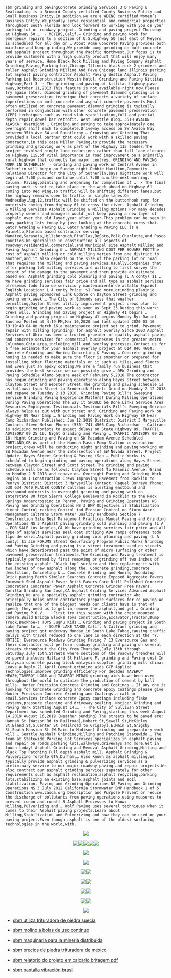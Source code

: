 
```
sbm grinding and pavingConcrete Grinding Services 3 D Paving & Sealcoating is a Broward County certified County Business Entity and Small Business Entity.In addition,we are a WBENC certified Women’s Business Entity.We proudly serve residential and commercial properties throughout South Florida and look forward to working with you on your parking lot or roadway project. Grinding and paving project Thursday at Highway 50 …  · MEYERS,Calif.— Grinding and paving work for emergency repairs to a section of U.S.Highway 50 just east of Meyers is scheduled for all day on … About Acme Concrete Paving provides both mainline and bump grinding.We provide bump grinding on both concrete and asphalt project throughout the Pacific Northwest.Our focus is to provide customers with a high quality product that will enjoy many years of service. Home Black Rock Milling and Paving Company Asphalt Grinding,Paving,Parking Lot,Chicago Illinois black rock 2 grinders and roller Asphalt Grinding Milling And Pave Chicago land illinois parking lot asphalt paving contractor Asphalt Paving Westin Asphalt Paving Parking Lot Reconstruction Westin Hotel. Grinding and Paving Kittitas Highway,Part 3  · The grinding and paving of kittitas highway,pave away,October 11,2013 This feature is not available right now.Please try again later. Diamond grinding of pavement Diamond grinding is a pavement preservation technique that corrects a variety of surface imperfections on both concrete and asphalt concrete pavements.Most often utilized on concrete pavement,diamond grinding is typically performed in conjunction with other concrete pavement preservation (CPP) techniques such as road slab stabilization,full and partial depth repair,dowel bar retrofit. West Seattle Blog… 35TH AVALON ALASKA: Overnight … Grinding and paving to take approximately one overnight shift each to complete.Driveway access on SW Avalon Way between 35th Ave SW and Fauntleroy … Grooving and Grinding That provided a local partner that could work with a skilled paving contractor,in this case Miller Paving,to provide the necessary grinding and grooving work as part of the Highway 115 tender.The project involved single lane reductions rather than full lane closures on Highway 115,of vital importance in road improvement on a primarily rural highway that connects two major centres. GRINDING AND PAVING WORK IN SUTHERLIN  · Grinding and paving work on Central Avenue in Sutherlin will begin on Sunday night.Debbie Hamilton,Community Relations Director for the City of Sutherlin,says nighttime work will begin at 7:00 p.m.and continue until 7:00 a.m.the next morning. Column: Paving,painting and preparing for completion of …  · The final paving work is set to take place in the week ahead on Highway 61 coming into Red Wing,so traffic will be shifting different lanes,but the highway remains open to traffic in single lanes.On Wednesday,Aug.12,traffic will be shifted on the buttonhook ramp for motorists coming from Highway 61 to cross the river. Asphalt Grinding & Milling Services Asphalt Grinding & Milling Options For many decades property owners and managers would just keep paving a new layer of asphalt over the old layer,year after year.This problem can be seen in many parking lots today by just looking at the concrete curbs that. Gator Grading & Paving LLC Gator Grading & Paving LLC is a Palmetto,Florida based contractor serving Manatee,Sarasota,Hillsborough,Pinellas,DeSoto,Polk,Charlotte,and Pasco counties.We specialize in constructing all aspects of roadway,residential,commercial,and municipal site Asphalt Milling and Paving Asphalt Grinding & … ASPHALT MILLING COST PER SQUARE FOOTThe cost of asphalt milling or cold milling varies from one district to another,and it also depends on the size of the parking lot or road that requires the milling and paving services.Usually,companies that offer parking lot milling services are willing to first survey the extent of the damage to the pavement and then provide an estimate based on. Asphalt grinding cold planinig and paving (L A conty) $1 … We have grinding services fair price and all type os asphalt services ofresemos todo tipo de servicio y mantenimiento de asfalto Español English Location: L A conty Price: $1 Read more.grinding planinig Asphalt paving Sponsored Link Update on Dayton Street grinding and paving work,week … The City of Edmonds says that weather permitting,Dayton Street utility improvement project crews plan to begin grinding and paving work as soon as Sept.23.During this work: Crews will. Grinding and paving project on Highway 41 begins … Grinding and paving project on Highway 41 begins Monday By: Daniel Sanchez Posted at 4:19 PM,Mar 10,2020 and last updated 2020 03 10 19:19:40 04 On March 16,a maintenance project set to grind. Pavement repair with milling (grinding) for asphalt overlay Since 2003 Asphalt Services of Ohio has been a trusted provider of quality asphalt paving and concrete services for commercial businesses in the greater metro Columbus,Ohio area,including mill and overlay processes.Contact us for a free estimate for your asphalt overlay project at 614 846 4600. Concrete Grinding and Honing Concreting & Paving … Concrete grinding honing is needed to make sure the floor is smoother or prepared for installing other flooring materials on it such as tiles,wood floors and Even just an epoxy coating.We are a family run business that provides the best service we can possibly give … DPW Grinding and Paving Schedule Alamo Square Week of February 5,2018 The contractor has begun grinding and paving operations along Hayes Street between Clayton Street and Webster Street.The grinding and paving schedule is as follows: Lyon Street to Broderick Street: Grind on Monday 2 12 2018 and repave on Tuesday 2 13 2018. Grinding Paving Bill's Sweeping Service Grinding Paving Experience Matters! During Milling Operations During Paving Operations The way it SHOULD be Done.Links Service Area Resources Employment Testimonials Testimonials Bill’s Sweeping Service always helps us out with our street and. Grinding and Paving Work on Highway 89 Near Camp … Grinding and Paving Work on Highway 89 Near Camp Richardson Published: Jun 12,2019 District: District 3 Marysville Contact: Steve Nelson Phone: (530) 741 4566 Camp Richardson — Caltrans is advising motorists to expect delays on State Highway 89. TRAFFIC ADVISORY 09 25 16: Night Grinding and Paving … TRAFFIC ADVISORY 09 25 16: Night Grinding and Paving on SW Macadam Avenue Scheduled PORTLAND,OR As part of the Hannah Mason Pump Station construction project,crews will be conducting night grinding and paving working on SW Macadam Avenue near the intersection of SW Nevada Street. Project Update: Hayes Street Grinding & Paving (San … Public Works is scheduled to begin grinding and paving operations along Hayes Street between Clayton Street and Scott Street.The grinding and paving schedule will be as follows: Clayton Street to Masonic Avenue: Grind on Monday 2 5 2018 and repave on. Overnight Paving and Grinding Work Begins on I Construction Crews Improving Pavement from Rocklin to Penryn District: District 3 Marysville Contact: Raquel Borrayo Phone: 530 634 7640 PLACER COUNTY Caltrans is alerting eastbound and westbound motorists to overnight grinding and paving work on Interstate 80 from Sierra College Boulevard in Rocklin to the Rock Springs Undercrossing in Penryn. Paving and Grinding Operations NS Paving and Grinding Operations NS 3 BMP Objectives il Stabilization diment Control racking Control ind Erosion Control on Storm Water Management Caltrans Storm Water Quality Handbooks Section 7 Construction Site Best Management Practices Manual Paving and Grinding Operations NS 3 Asphalt paving grinding cold planinig and paving (L A … FOR SALE Los Angeles,CA We have grinding services fair price and all type of asphalt services seal coat striping ADA ramps ofresemos todo tipo de servi.Asphalt paving grinding cold planinig and paving (L A conty) $1 JLA FORUMS Street Resurfacing Program Public Works Grinding and Paving Grinding and paving is a street treatment used on streets which have deteriorated past the point of micro surfacing or other pavement preservation treatments.The Grinding and Paving treatment is typically performed by first removing or grinding off two inches of the existing asphalt “black top” surface and then replacing it with two inches of new asphalt along the. Concrete grinding,concrete demolition, Concreting & … Concrete Grinding and Honing Joondalup Brick paving Perth Similar Searches Concrete Exposed Aggregate Pavers Formwork Shed Asphalt Paver Brick Pavers Core Drill Polished Concrete Concreters Concreter Paver Asphalt Concrete Grinder Free Pavers. Gorilla Grinding San Jose,CA Asphalt Griding Services Advanced Asphalt Grinding We are a specialty asphalt grinding contractor who principally helps other contractors prepare surfaces for re paving.We realize that one of the biggest needs our clients have is that of speed; they need us to get in,remove the asphalt,and get … Grinding and Paving P.O.V.  · First try this season with the chest mounted camera.Build Bridge Blocks Toys Construction,Excavator,Tractor,Dump Truck,Backhoe~! TOYS Jugnu Kids … Grinding and paving project in South Lake Tahoe to …  · SOUTH LAKE TAHOE,Calif. A Caltrans grinding and paving project got underway Monday in South Lake Tahoe,causing traffic delays with travel reduced to one lane in each direction at the "Y. NOTICE: Eversource Roadway Grinding Paving 7 13 Eversource Gas and their contractor will perform roadway grinding and paving on several streets throughout the City from Thursday,July 13th through Saturday,July 15th.Streets where sections of the roadway trenches will be paved include: Hilliard St Hilliard Pl grinding and Paving cost In Malaysia concrete paving block malaysia supplier grinding mill china; Leave a Reply.21 April.Cement grinding aids GCP Applied Technologies.Improve grinding efficiency For decades TAVERO™ HEA2®,TAVERO™ LGA® and TAVERO™ MTDA® grinding aids have been used throughout the world to optimize the production of cement by ball mills. Hunter Precision Concrete Grinding and Coatings … If any one is looking for Concrete Grinding and concrete epoxy Coatings please give Hunter Precision Concrete Grinding and Coatings a call or email.Services include concrete Epoxy coatings including flake systems,pressure cleaning and driveway sealing. Notice: Grinding and Paving Work Starting August 14,…  · The City of Sullivan Street Department has scheduled Grinding and Paving,starting this week August 14,2019 August 16,2019 (weather pending).The streets to be paved are: Hannah St (Watson Rd to Railroad),Hobart St,Sewell St,McKinley St,Bland St,S.Center St (Railroad to Grigsby),E.Main St,Grigsby St,South Mansion St (W.Main to Madison) Grinding and preparatory work will … Seattle Asphalt Grinding,Milling and Patching Statewide … The team at Statewide Parking Lot Services specializes in asphalt paving and repair on roads,parking lots,walkways,driveways and more.Get in touch today! Asphalt Grinding and Removal Asphalt Grinding,Milling and Black Top Patching Full depth asphalt mill. Asphalt Grinding & Pulverizing Toronto GTA,Durham,… Also known as asphalt milling,we typically provide asphalt grinding & pulverizing services as a preliminary service to our major roadway paving and repair projects.We also contract our asphalt grinding services separately for other requirements such as asphalt reclamation,asphalt recycling,parking lots,stabilizing an existing base,asphalt joints and soil stabilization. Paving and Grinding Operations NS Paving and Grinding Operations NS 3 July 2012 California Stormwater BMP Handbook 1 of 5 Construction www.casqa.org Description and Purpose Prevent or reduce the discharge of pollutants from paving operations,using measures to prevent runon and runoff 3 Asphalt Processes to Know: Milling,Pulverizing and … Wolf Paving uses several techniques when it comes to their Asphalt paving projects.Learn about Milling,Stabilization and Pulverizing and how they can be used on your paving project.Even though asphalt is one of the oldest surfacing technologies in the world,with. 
```

<div align="center">

<a href="https://es-crusher.shibang-china.com/github&k=sbm+grinding+and+paving"><img src="https://static.shibang-china.com/es/crusher/logo.jpg"></a>

<a href="https://es-crusher.shibang-china.com/github&k=sbm+grinding+and+paving"><img src="https://static.shibang-china.com/es/crusher/index.jpg"></a><a href="https://es-crusher.shibang-china.com/material.htmlgithub&k=sbm+grinding+and+paving"><img src="https://static.shibang-china.com/es/crusher/material.jpg"></a><a href="https://es-crusher.shibang-china.com/application.htmlgithub&k=sbm+grinding+and+paving"><img src="https://static.shibang-china.com/es/crusher/application.jpg"></a><a href="https://es-crusher.shibang-china.com/aboutus.htmlgithub&k=sbm+grinding+and+paving"><img src="https://static.shibang-china.com/es/crusher/aboutus.jpg"></a><a href="https://es-crusher.shibang-china.com/contact.htmlgithub&k=sbm+grinding+and+paving"><img src="https://static.shibang-china.com/es/crusher/contact.jpg"></a>

<a href="https://es-crusher.shibang-china.com/github&k=sbm+grinding+and+paving"><img src="https://static.shibang-china.com/es/crusher/banner.jpg"></a>

<a href="https://swt.shibang-china.com/github&k=sbm+grinding+and+paving"><img src="https://static.shibang-china.com/es/crusher/text.jpg"></a>

<a href="https://swt.shibang-china.com/github&k=sbm+grinding+and+paving"><img src="https://static.shibang-china.com/es/crusher/chat.jpg"></a><a href="https://es-crusher.shibang-china.com/contact.htmlgithub&k=sbm+grinding+and+paving"><img src="https://static.shibang-china.com/es/crusher/message.jpg"></a>

<a href="https://es-crusher.shibang-china.com/products/pe.htmlgithub&k=sbm+grinding+and+paving"><img src="https://static.shibang-china.com/es/crusher/pe.jpg"></a><a href="https://es-crusher.shibang-china.com/products/pf.htmlgithub&k=sbm+grinding+and+paving"><img src="https://static.shibang-china.com/es/crusher/pf.jpg"></a>

<a href="https://es-crusher.shibang-china.com/products/hpt.htmlgithub&k=sbm+grinding+and+paving"><img src="https://static.shibang-china.com/es/crusher/hpt.jpg"></a><a href="https://es-crusher.shibang-china.com/products/vsi.htmlgithub&k=sbm+grinding+and+paving"><img src="https://static.shibang-china.com/es/crusher/vsi.jpg"></a>

<a href="https://es-crusher.shibang-china.com/products/klv.htmlgithub&k=sbm+grinding+and+paving"><img src="https://static.shibang-china.com/es/crusher/klv.jpg"></a><a href="https://es-crusher.shibang-china.com/products/portable.htmlgithub&k=sbm+grinding+and+paving"><img src="https://static.shibang-china.com/es/crusher/portable.jpg"></a>

<a href="https://swt.shibang-china.com/github&k=sbm+grinding+and+paving"><img src="https://static.shibang-china.com/es/crusher/case.jpg"></a>

</div>


* [sbm utiliza trituradora de piedra suecia](sbm%20utiliza%20trituradora%20de%20piedra%20suecia.md)

* [sbm molino a bolas de uso continuo](sbm%20molino%20a%20bolas%20de%20uso%20continuo.md)

* [sbm maquinaria para la mineria distribuida](sbm%20maquinaria%20para%20la%20mineria%20distribuida.md)

* [sbm precios de piedra trituradora de méxico](sbm%20precios%20de%20piedra%20trituradora%20de%20m%C3%A9xico.md)

* [sbm relatorio do projeto em calcario britagem pdf](sbm%20relatorio%20do%20projeto%20em%20calcario%20britagem%20pdf.md)

* [sbm pantalla vibración brasil](sbm%20pantalla%20vibraci%C3%B3n%20brasil.md)